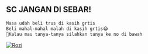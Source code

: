## SC JANGAN DI SEBAR!
```bash
Masa udah beli trus di kasih grtis
Beli mahal-mahal malah di kasih grtis😂
📮Kalau mau tanya-tanya silahkan tanya ke no di bawah
```

[![Rozi](https://img.shields.io/badge/WhatsApp%20Rozi-25D366?style=for-the-badge&logo=whatsapp&logoColor=white)](https://wa.me/6285828764046/)
